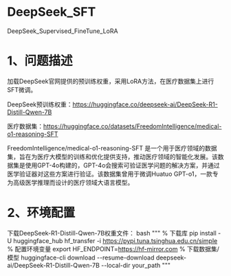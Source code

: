 # DeepSeek_SFT
DeepSeek_Supervised_FineTune_LoRA

# 1、问题描述

加载DeepSeek官网提供的预训练权重，采用LoRA方法，在医疗数据集上进行SFT微调。

DeepSeek预训练权重：https://huggingface.co/deepseek-ai/DeepSeek-R1-Distill-Qwen-7B

医疗数据集：https://huggingface.co/datasets/FreedomIntelligence/medical-o1-reasoning-SFT

FreedomIntelligence/medical-o1-reasoning-SFT 是一个用于医疗领域的数据集，旨在为医疗大模型的训练和优化提供支持，推动医疗领域的智能化发展。该数据集是使用GPT-4o构建的，GPT-4o会搜索可验证医学问题的解决方案，并通过医学验证器对这些方案进行验证。该数据集曾用于微调Huatuo GPT-o1，一款专为高级医学推理而设计的医疗领域大语言模型。

# 2、环境配置

下载DeepSeek-R1-Distill-Qwen-7B权重文件：
bash 
"""
% 下载库
pip install -U huggingface_hub hf_transfer -i https://pypi.tuna.tsinghua.edu.cn/simple
% 配置环境变量
export HF_ENDPOINT=https://hf-mirror.com
% 下载数据集/模型
huggingface-cli download --resume-download deepseek-ai/DeepSeek-R1-Distill-Qwen-7B --local-dir your_path
"""
